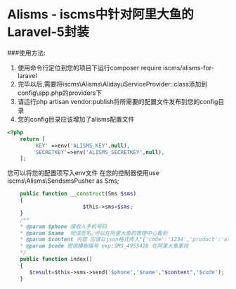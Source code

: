 # Alisms - iscms中针对阿里大鱼的Laravel-5封装

###使用方法:

1. 使用命令行定位到您的项目下运行composer require iscms/alisms-for-laravel
2. 完毕以后,需要将iscms\Alisms\AlidayuServiceProvider::class添加到config\app.php的providers下
3. 请运行php artisan vendor:publish将所需要的配置文件发布到您的config目录
4. 您的config目录应该增加了alisms配置文件

```php
<?php
    return [
        'KEY' =>env('ALISMS_KEY',null),
        'SECRETKEY'=>env('ALISMS_SECRETKEY',null),
    ];
```

您可以将您的配置项写入env文件
在您的控制器使用use iscms\Alisms\SendsmsPusher as Sms;

```php
    public function __construct(Sms $sms)
    {
                        $this->sms=$sms;
    }
    /**
    * @param $phone 接收人手机号码
    * @param $name  短信签名,可以在阿里大鱼的管理中心看到
    * @param $content 内容 应该以json格式传入"{'code':'1234','product':'alidayu'}"对应模板中的字符
    * @param $code 短信模板编号 exp:SMS_4955428 在阿里大鱼里找
    */
    public function index()
    {
       $result=$this->sms->send('$phone','$name',"$content",'$code');
    }
```
